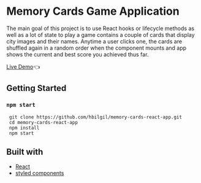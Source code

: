 # Memory Cards Game Application

The main goal of this project is to use React hooks or lifecycle methods as well as a lot of state to play a game contains a couple of cards that display city images and their names. Anytime a user clicks one, the cards are shuffled again in a random order when the component mounts and app shows the current and best score you achieved thus far.

[Live Demo](https://hbilgil.github.io/memory-cards-react-app/):point_left:

## Getting Started
### `npm start`

```
 git clone https://github.com/hbilgil/memory-cards-react-app.git
 cd memory-cards-react-app
 npm install
 npm start
 ```

 ## Built with
 - [React](https://reactjs.org/)
 - [styled components](https://styled-components.com)